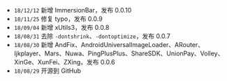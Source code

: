 * `18/12/12` 新增 ImmersionBar，发布 0.0.10
* `18/11/25` 修复 typo，发布 0.0.9
* `18/09/04` 新增 xUtils3，发布 0.0.8
* `18/08/31` 去除 `-dontshrink`、`-dontoptimize`，发布 0.0.7
* `18/08/30` 新增 AndFix、AndroidUniversalImageLoader、ARouter、Ijkplayer、Mars、Nuwa、PingPlusPlus、ShareSDK、UnionPay、Volley、XinGe、XunFei、ZXing，发布 0.0.6
* `18/08/29` 开源到 GitHub